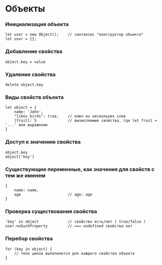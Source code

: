 # Объекты
### Инициализация объекта
    let user = new Object();    // синтаксис "конструктор объекта"
    let user = {}; 
### Добавление свойства
    object.key = value 
### Удаление свойства 
    delete object.key
### Виды свойств объекта
    let object = {
        name: 'John',
        "likes birds": true,    // ключ из нескольких слов
        [fruit]: 5              // вычисляемые свойства, где let fruit = '...' или выражение
    }
### Доступ к значению свойства
    object.key
    object['key']
### Cуществующие переменные, как значения для свойств с тем же именем
    {
        name: name,
        age                     // age: age
    }
### Проверка существования свойства
    'key' in object             // свойство есть/нет ( true/false )
    user.noSuchProperty         // === undefined свойства нет
### Перебор свойства
    for (key in object) {
        // тело цикла выполняется для каждого свойства объекта
    }